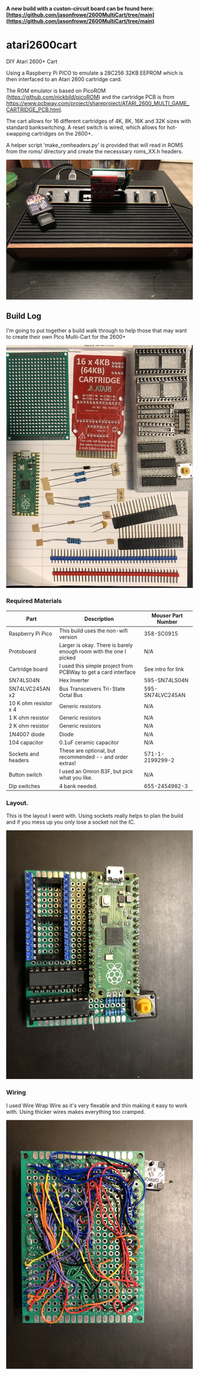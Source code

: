 **A new build with a custon-circuit board can be found here: [https://github.com/jasonfrowe/2600MultiCart/tree/main](https://github.com/jasonfrowe/2600MultiCart/tree/main)**

# atari2600cart
DIY Atari 2600+ Cart

Using a Raspberry Pi PICO to emulate a 28C256 32KB EEPROM which is then interfaced to an Atari 2600 cartridge card.

The ROM emulator is based on PicoROM (https://github.com/nickbild/picoROM) and the cartridge PCB is from https://www.pcbway.com/project/shareproject/ATARI_2600_MULTI_GAME_CARTRIDGE_PCB.html.

The cart allows for 16 different cartridges of 4K, 8K, 16K and 32K sizes with standard bankswitching.  A reset switch is wired, which allows for hot-swapping cartridges on the 2600+.

A helper script 'make_romheaders.py' is provided that will read in ROMS from the roms/ directory and create the necesssary roms_XX.h headers.

![Alt Final Product in an Atari 2600+](pics/IMG_6257.png)


## Build Log

I'm going to put together a build walk through to help those that may want to create their own Pico Multi-Cart for the 2600+

![Alt Picture of Required Materials](pics/IMG_6307.png)

### Required Materials

| Part | Description | Mouser Part Number |  
| ----- | ----------- | -------------------|   
| Raspberry Pi Pico | This build uses the non-wifi version |  358-SC0915 |  
| Protoboard        | Larger is okay.  There is barely enough room with the one I picked |  N/A |  
| Cartridge board   | I used this simple project from PCBWay to get a card interface | See intro for link |  
| SN74LS04N         | Hex Inverter | 595-SN74LS04N |  
| SN74LVC245AN x2 | Bus Transceivers Tri-State Octal Bus | 595-SN74LVC245AN |  
| 10 K ohm resistor x 4 | Generic resistors | N/A |  
| 1 K ohm resistor | Generic resistors | N/A |  
| 2 K ohm resistor | Generic resistors | N/A |  
| 1N4007 diode     | Diode | N/A |  
| 104 capacitor | 0.1uF ceramic capacitor | N/A |  
| Sockets and headers | These are optional, but recommended -- and order extras!| 571-1-2199299-2  |  
| Button switch | I used an Omron B3F, but pick what you like. | N/A |
| Dip switches | 4 bank needed.  | 655-2454982-3 | 

### Layout.

This is the layout I went with.  Using sockets really helps to plan the build and if you mess up you only lose a socket not the IC.

![Alt Picture of final layout](pics/IMG_6255.png)

### Wiring

I used Wire Wrap Wire as it's very flexable and thin making it easy to work with. Using thicker wires makes everything too cramped.

![Alt My messy but working wiring](pics/IMG_6256.png)
